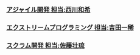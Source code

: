 ### [アジャイル開発 担当:西川和希](agile.md)
### [エクストリームプログラミング 担当:吉田一稀](extreme.md)
### [スクラム開発 担当:佐藤壮琉](scrum.md)